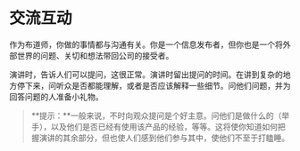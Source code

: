 # 交流互动

作为布道师，你做的事情都与沟通有关。你是一个信息发布者，但你也是一个将外部世界的问题、关切和想法带回公司的接受者。

演讲时，告诉人们可以提问，这很正常。演讲时留出提问的时间。在讲到复杂的地方停下来，问听众是否都能理解，或者是否应该解释一些细节。问他们问题，并为回答问题的人准备小礼物。

> **提示：**一般来说，不时向观众提问是个好主意。问他们是做什么的（举手），以及他们是否已经有使用该产品的经验，等等。这将使你知道如何把握演讲的其余部分，但也使人们感到他们参与其中，使他们不至于打瞌睡。
